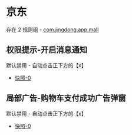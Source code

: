 # 京东

存在 2 规则组 - [com.jingdong.app.mall](/src/apps/com.jingdong.app.mall.ts)

## 权限提示-开启消息通知

默认禁用 - 自动点击正下方的【x】

- [快照-0](https://i.gkd.li/import/181818)

## 局部广告-购物车支付成功广告弹窗

默认禁用 - 自动点击正下方的【x】

- [快照-0](https://i.gkd.li/import/13446362)
